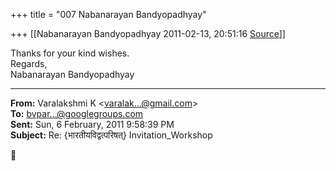 +++
title = "007 Nabanarayan Bandyopadhyay"

+++
[[Nabanarayan Bandyopadhyay	2011-02-13, 20:51:16 [Source](https://groups.google.com/g/bvparishat/c/Kf-s5UJEbG8)]]



Thanks for your kind wishes.  
Regards,  
Nabanarayan Bandyopadhyay  

  

  

------------------------------------------------------------------------

**From:** Varalakshmi K \<[varalak...@gmail.com]()\>  
**To:** [bvpar...@googlegroups.com]()  
**Sent:** Sun, 6 February, 2011 9:58:39 PM  
**Subject:** Re: {भारतीयविद्वत्परिषत्} Invitation_Workshop  



